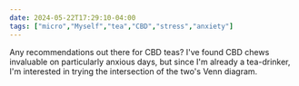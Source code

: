 ```yaml
---
date: 2024-05-22T17:29:10-04:00
tags: ["micro","Myself","tea","CBD","stress","anxiety"]
---
```

Any recommendations out there for CBD teas? I've found CBD chews invaluable on particularly anxious days, but since I'm already a tea-drinker, I'm interested in trying the intersection of the two's Venn diagram.